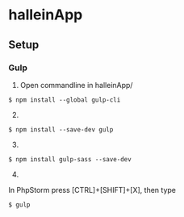 # halleinApp
## Setup
### Gulp
1. Open commandline in halleinApp/
```
$ npm install --global gulp-cli
```
2.
```
$ npm install --save-dev gulp
```
3.
```
$ npm install gulp-sass --save-dev
```
4.
In PhpStorm press [CTRL]+[SHIFT]+[X], then type
```
$ gulp
```